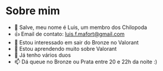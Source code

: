 # Sobre mim

- 👋 Salve, meu nome é Luis, um membro dos Chilopoda
- :+1: Email de contato: luis.f.mafort@gmail.com
- 👀 Estou interessado em sair do Bronze no Valorant
- 🌱 Estou aprendendo muito sobre Valorant
- 💞️ Já tenho vários duos
- 📫 Dá queue no Bronze ou Prata entre 20 e 22h da noite :)
